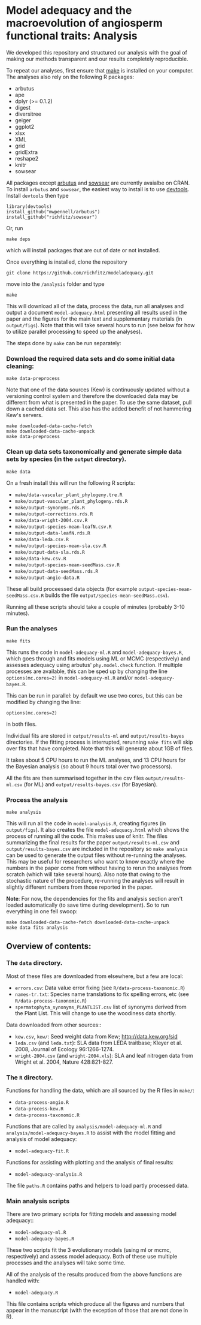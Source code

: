 # Model adequacy and the macroevolution of angiosperm functional traits: Analysis

We developed this repository and structured our analysis with the goal of making our methods transparent and our results completely reproducible. 

To repeat our analyses, first ensure that [make](https://www.gnu.org/software/make) is installed on your computer. The analyses also rely on the following R packages:

* arbutus
* ape
* dplyr (>= 0.1.2)
* digest
* diversitree
* geiger
* ggplot2
* xlsx
* XML
* grid
* gridExtra
* reshape2
* knitr
* sowsear

All packages except [arbutus](https://github.com/mwpennell/arbutus) and [sowsear](https://github.com/richfitz/sowsear) are currently avaialbe on CRAN. To install `arbutus` and `sowsear`, the easiest way to install is to use [devtools](https://github.com/hadley/devtools). Install `devtools` then type

```
library(devtools)
install_github("mwpennell/arbutus")
install_github("richfitz/sowsear")
```

Or, run

```
make deps
```

which will install packages that are out of date or not installed.

Once everything is installed, clone the repository
```
git clone https://github.com/richfitz/modeladequacy.git
```
move into the `/analysis` folder and type

```
make
```
This will download all of the data, process the data, run all analyses and output a document `model-adequacy.html` presenting all results used in the paper and the figures for the main text and supplementary materials (in `output/figs`). Note that this will take several hours to run (see below for how to utilize parallel processing to speed up the analyses). 



The steps done by `make` can be run separately:

### Download the required data sets and do some initial data cleaning:

```
make data-preprocess
```

Note that one of the data sources (Kew) is continuously updated without a versioning control system and therefore the downloaded data may be different from what is presented in the paper. To use the same dataset, pull down a cached data set. This also has the added benefit of not hammering Kew's servers.

```
make downloaded-data-cache-fetch
make downloaded-data-cache-unpack
make data-preprocess
```


### Clean up data sets taxonomically and generate simple data sets by species (in the `output` directory).

```
make data
```

On a fresh install this will run the following R scripts:

* `make/data-vascular_plant_phylogeny.tre.R`
* `make/output-vascular_plant_phylogeny.rds.R`
* `make/output-synonyms.rds.R`
* `make/output-corrections.rds.R`
* `make/data-wright-2004.csv.R`
* `make/output-species-mean-leafN.csv.R`
* `make/output-data-leafN.rds.R`
* `make/data-leda.csv.R`
* `make/output-species-mean-sla.csv.R`
* `make/output-data-sla.rds.R`
* `make/data-kew.csv.R`
* `make/output-species-mean-seedMass.csv.R`
* `make/output-data-seedMass.rds.R`
* `make/output-angio-data.R`

These all build proceessed data objects (for example `output-species-mean-seedMass.csv.R` builds the file `output/species-mean-seedMass.csv`).

Running all these scripts should take a couple of minutes (probably 3-10 minutes).

### Run the analyses

```
make fits
```

This runs the code in `model-adequacy-ml.R` and `model-adequacy-bayes.R`, which goes through and fits models using ML or MCMC (respectively) and assesses adequacy using arbutus' `phy.model.check` function. If multiple processes are available, this can be sped up by changing the line `options(mc.cores=2)` in `model-adequacy-ml.R` and/or `model-adequacy-bayes.R`.

This can be run in parallel: by default we use two cores, but this can be modified by changing the line:

```
options(mc.cores=2)
```

in both files.

Individual fits are stored in `output/results-ml` and `output/results-bayes` directories.  If the fitting process is interrupted, rerunning `make fits` will skip over fits that have completed.  Note that this will generate about 1GB of files.

It takes about 5 CPU hours to run the ML analyses, and 13 CPU hours for the Bayesian analysis (so about 9 hours total over two processors).

All the fits are then summarised together in the csv files `output/results-ml.csv` (for ML) and `output/results-bayes.csv` (for Bayesian).

### Process the analysis

```
make analysis
```

This will run all the code in `model-analysis.R`, creating figures (in `output/figs`).  It also creates the file `model-adequacy.html` which shows the process of running all the code.  This makes use of knitr. The files summarizing the final results for the paper `output/results-ml.csv` and `output/results-bayes.csv` are included in the repository so `make analysis` can be used to generate the output files without re-running the analyses. This may be useful for researchers who want to know exactly where the numbers in the paper come from without having to rerun the analyses from scratch (which will take several hours). Also note that owing to the stochastic nature of the procedure, re-running the analyses will result in slightly different numbers from those reported in the paper.

**Note**: For now, the dependencies for the fits and analysis section aren't loaded automatically (to save time during development).  So to run everything in one fell swoop:

```
make downloaded-data-cache-fetch downloaded-data-cache-unpack
make data fits analysis
```

## Overview of contents:

### The `data` directory.

Most of these files are downloaded from elsewhere, but a few are local:

* `errors.csv`: Data value error fixing (see `R/data-process-taxonomic.R`)
* `names-tr.txt`: Species name translations to fix spelling errors, etc (see `R/data-process-taxonomic.R`)
* `spermatophyta_synonyms_PLANTLIST.csv` list of synonyms derived from the Plant List.  This will change to use the woodiness data shortly.

Data downloaded from other sources::

* `kew.csv`, `kew/`: Seed weight data from Kew; http://data.kew.org/sid
* `leda.csv` (and `leda.txt`): SLA data from LEDA traitbase; Kleyer et al. 2008, Journal of Ecology 96:1266-1274.
* `wright-2004.csv` (and `wright-2004.xls`): SLA and leaf nitrogen data from Wright et al. 2004, Nature 428:821-827.

### The `R` directory.

Functions for handling the data, which are all sourced by the R files in `make/`:

* `data-process-angio.R`
* `data-process-kew.R`
* `data-process-taxonomic.R`

Functions that are called by `analysis/model-adequacy-ml.R` and `analysis/model-adequacy-bayes.R` to assist with the model fitting and analysis of model adequacy:

* `model-adequacy-fit.R`

Functions for assisting with plotting and the analysis of final results:

* `model-adequacy-analysis.R`

The file `paths.R` contains paths and helpers to load partly processed data.


### Main analysis scripts

There are two primary scripts for fitting models and assessing model adequacy::

* `model-adequacy-ml.R`
* `model-adequacy-bayes.R`

These two scripts fit the 3 evolutionary models (using ml or mcmc, respectively) and assess model adequacy. Both of these use multiple processes and the analyses will take some time.

All of the analysis of the results produced from the above functions are handled with:

* `model-adequacy.R`

This file contains scripts which produce all the figures and numbers that appear in the manuscript (with the exception of those that are not done in R).







